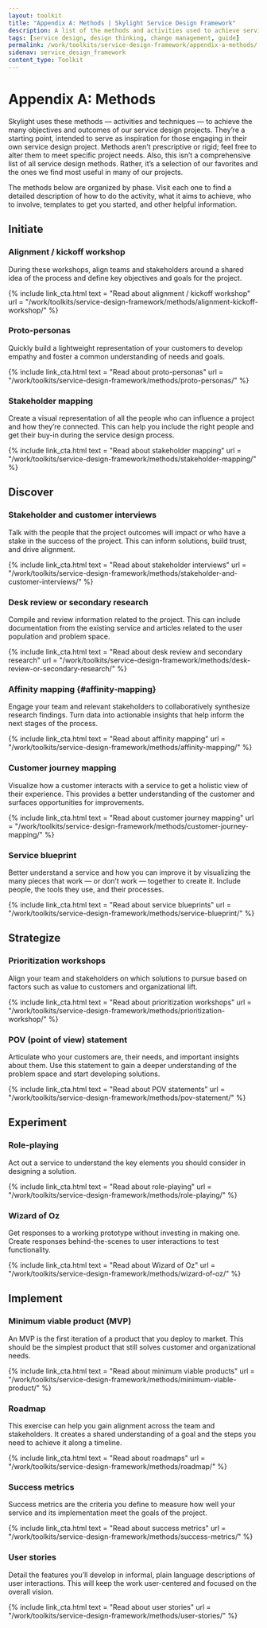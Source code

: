 ```yaml
---
layout: toolkit
title: "Appendix A: Methods | Skylight Service Design Framework"
description: A list of the methods and activities used to achieve service design outcomes in each phase of a project.
tags: [service design, design thinking, change management, guide]
permalink: /work/toolkits/service-design-framework/appendix-a-methods/
sidenav: service_design_framework
content_type: Toolkit
---
```


# Appendix A: Methods

Skylight uses these methods — activities and techniques — to achieve the many objectives and outcomes of our service design projects. They’re a starting point, intended to serve as inspiration for those engaging in their own service design project. Methods aren't prescriptive or rigid; feel free to alter them to meet specific project needs. Also, this isn’t a comprehensive list of all service design methods. Rather, it’s a selection of our favorites and the ones we find most useful in many of our projects.

The methods below are organized by phase. Visit each one to find a detailed description of how to do the activity, what it aims to achieve, who to involve, templates to get you started, and other helpful information.

## Initiate

### Alignment / kickoff workshop

During these workshops, align teams and stakeholders around a shared idea of the process and define key objectives and goals for the project.

{% include link_cta.html
  text = "Read about alignment / kickoff workshop"
  url = "/work/toolkits/service-design-framework/methods/alignment-kickoff-workshop/"
%}

### Proto-personas

Quickly build a lightweight representation of your customers to develop empathy and foster a common understanding of needs and goals.

{% include link_cta.html
  text = "Read about proto-personas"
  url = "/work/toolkits/service-design-framework/methods/proto-personas/"
%}

### Stakeholder mapping

Create a visual representation of all the people who can influence a project and how they’re connected. This can help you include the right people and get their buy-in during the service design process.

{% include link_cta.html
  text = "Read about stakeholder mapping"
  url = "/work/toolkits/service-design-framework/methods/stakeholder-mapping/"
%}

## Discover

### Stakeholder and customer interviews

Talk with the people that the project outcomes will impact or who have a stake in the success of the project. This can inform solutions, build trust, and drive alignment.

{% include link_cta.html
  text = "Read about stakeholder interviews"
  url = "/work/toolkits/service-design-framework/methods/stakeholder-and-customer-interviews/"
%}

### Desk review or secondary research

Compile and review information related to the project. This can include documentation from the existing service and articles related to the user population and problem space.

{% include link_cta.html
  text = "Read about desk review and secondary research"
  url = "/work/toolkits/service-design-framework/methods/desk-review-or-secondary-research/"
%}

### Affinity mapping {#affinity-mapping}

Engage your team and relevant stakeholders to collaboratively synthesize research findings. Turn data into actionable insights that help inform the next stages of the process.

{% include link_cta.html
  text = "Read about affinity mapping"
  url = "/work/toolkits/service-design-framework/methods/affinity-mapping/"
%}

### Customer journey mapping

Visualize how a customer interacts with a service to get a holistic view of their experience. This provides a better understanding of the customer and surfaces opportunities for improvements.

{% include link_cta.html
  text = "Read about customer journey mapping"
  url = "/work/toolkits/service-design-framework/methods/customer-journey-mapping/"
%}

### Service blueprint

Better understand a service and how you can improve it by visualizing the many pieces that work — or don’t work — together to create it. Include people, the tools they use, and their processes.

{% include link_cta.html
  text = "Read about service blueprints"
  url = "/work/toolkits/service-design-framework/methods/service-blueprint/"
%}

## Strategize

### Prioritization workshops

Align your team and stakeholders on which solutions to pursue based on factors such as value to customers and organizational lift.

{% include link_cta.html
  text = "Read about prioritization workshops"
  url = "/work/toolkits/service-design-framework/methods/prioritization-workshop/"
%}

### POV (point of view) statement

Articulate who your customers are, their needs, and important insights about them. Use this statement to gain a deeper understanding of the problem space and start developing solutions.

{% include link_cta.html
  text = "Read about POV statements"
  url = "/work/toolkits/service-design-framework/methods/pov-statement/"
%}

## Experiment

### Role-playing

Act out a service to understand the key elements you should consider in designing a solution.

{% include link_cta.html
  text = "Read about role-playing"
  url = "/work/toolkits/service-design-framework/methods/role-playing/"
%}

### Wizard of Oz

Get responses to a working prototype without investing in making one. Create responses behind-the-scenes to user interactions to test functionality.

{% include link_cta.html
  text = "Read about Wizard of Oz"
  url = "/work/toolkits/service-design-framework/methods/wizard-of-oz/"
%}

## Implement

### Minimum viable product (MVP)

An MVP is the first iteration of a product that you deploy to market. This should be the simplest product that still solves customer and organizational needs.

{% include link_cta.html
  text = "Read about minimum viable products"
  url = "/work/toolkits/service-design-framework/methods/minimum-viable-product/"
%}

### Roadmap

This exercise can help you gain alignment across the team and stakeholders. It creates a shared understanding of a goal and the steps you need to achieve it along a timeline.

{% include link_cta.html
  text = "Read about roadmaps"
  url = "/work/toolkits/service-design-framework/methods/roadmap/"
%}

### Success metrics

Success metrics are the criteria you define to measure how well your service and its implementation meet the goals of the project.

{% include link_cta.html
  text = "Read about success metrics"
  url = "/work/toolkits/service-design-framework/methods/success-metrics/"
%}

### User stories

Detail the features you’ll develop in informal, plain language descriptions of user interactions. This will keep the work user-centered and focused on the overall vision.

{% include link_cta.html
  text = "Read about user stories"
  url = "/work/toolkits/service-design-framework/methods/user-stories/"
%}
